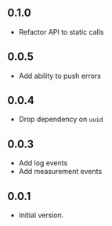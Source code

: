 ## 0.1.0

- Refactor API to static calls

## 0.0.5

- Add ability to push errors

## 0.0.4

- Drop dependency on `uuid`

## 0.0.3

- Add log events
- Add measurement events

## 0.0.1

- Initial version.
